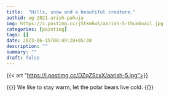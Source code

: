 ```yaml
---
title:  "Hills, snow and a beautiful creature."
authid: ug-2021-arish-pahuja
img: https://i.postimg.cc/jStkm6wS/aarish-5-thumbnail.jpg
categories: [painting]
tags: []
date: 2023-06-15T08:49:28+05:30
description: ""
summary: ""
draft: false
---
```


{{< art "https://i.postimg.cc/DZqZScxX/aarish-5.jpg">}}

{{<quote>}}
We like to stay warm, let the polar bears live cold.
{{</quote>}}